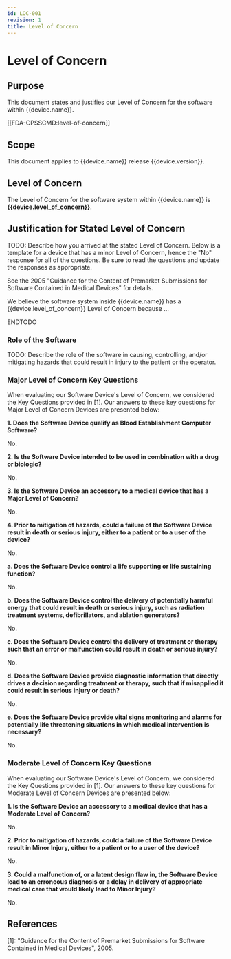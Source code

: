 ```yaml
---
id: LOC-001
revision: 1
title: Level of Concern
---
```


# Level of Concern

## Purpose

This document states and justifies our Level of Concern for the software within {{device.name}}.

[[FDA-CPSSCMD:level-of-concern]]

## Scope

This document applies to {{device.name}} release {{device.version}}.

## Level of Concern

The Level of Concern for the software system within {{device.name}} is **{{device.level_of_concern}}**.

## Justification for Stated Level of Concern

TODO: Describe how you arrived at the stated Level of Concern. Below is a template for a device that has a minor Level of Concern, hence the "No" response for all of the questions. Be sure to read the questions and update the responses as appropriate.

See the 2005 "Guidance for the Content of Premarket Submissions for Software Contained in Medical Devices" for details.

We believe the software system inside {{device.name}} has a {{device.level_of_concern}} Level of Concern because ...

ENDTODO

### Role of the Software

TODO: Describe the role of the software in causing, controlling, and/or mitigating hazards that could result in injury to the patient or the operator.

### Major Level of Concern Key Questions

When evaluating our Software Device's Level of Concern, we considered the Key Questions provided in [1]. Our answers to these key questions for Major Level of Concern Devices are presented below:

**1. Does the Software Device qualify as Blood Establishment Computer Software?**

No.

**2. Is the Software Device intended to be used in combination with a drug or biologic?**

No.

**3. Is the Software Device an accessory to a medical device that has a Major Level of Concern?**

No.

**4. Prior to mitigation of hazards, could a failure of the Software Device result in death or serious injury, either to a patient or to a user of the device?**

No.

**a. Does the Software Device control a life supporting or life sustaining function?**

No.

**b. Does the Software Device control the delivery of potentially harmful energy that could result in death or serious injury, such as radiation treatment systems, defibrillators, and ablation generators?**

No.

**c. Does the Software Device control the delivery of treatment or therapy such that an error or malfunction could result in death or serious injury?**

No.

**d. Does the Software Device provide diagnostic information that directly drives a decision regarding treatment or therapy, such that if misapplied it could result in serious injury or death?**

No.

**e. Does the Software Device provide vital signs monitoring and alarms for potentially life threatening situations in which medical intervention is necessary?**

No.

### Moderate Level of Concern Key Questions

When evaluating our Software Device's Level of Concern, we considered the Key Questions provided in [1]. Our answers to these key questions for Moderate Level of Concern Devices are presented below:

**1. Is the Software Device an accessory to a medical device that has a Moderate Level of Concern?**

No.

**2. Prior to mitigation of hazards, could a failure of the Software Device result in Minor Injury, either to a patient or to a user of the device?**

No.

**3. Could a malfunction of, or a latent design flaw in, the Software Device lead to an erroneous diagnosis or a delay in delivery of appropriate medical care that would likely lead to Minor Injury?**

No.

## References

[1]: "Guidance for the Content of Premarket Submissions for Software Contained in Medical Devices", 2005.
